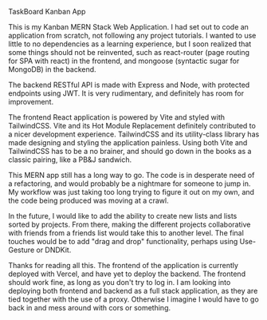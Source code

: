 TaskBoard Kanban App

This is my Kanban MERN Stack Web Application. I had set out to code an application from scratch, not following any project tutorials. I wanted to use little to no dependencies as a learning experience, but I soon realized that some things should not be reinvented, such as react-router (page routing for SPA with react) in the frontend, and mongoose (syntactic sugar for MongoDB) in the backend.

The backend RESTful API is made with Express and Node, with protected endpoints using JWT. It is very rudimentary, and definitely has room for improvement.

The frontend React application is powered by Vite and styled with TailwindCSS. Vite and its Hot Module Replacement definitely contributed to a nicer development experience. TailwindCSS and its utility-class library has made designing and styling the application painless. Using both Vite and TailwindCSS has to be a no brainer, and should go down in the books as a classic pairing, like a PB&J sandwich.

This MERN app still has a long way to go. The code is in desperate need of a refactoring, and would probably be a nightmare for someone to jump in. My workflow was just taking too long trying to figure it out on my own, and the code being produced was moving at a crawl.

In the future, I would like to add the ability to create new lists and lists sorted by projects. From there, making the different projects collaborative with friends from a friends list would take this to another level. The final touches would be to add "drag and drop" functionality, perhaps using Use-Gesture or DNDKit.

Thanks for reading all this. The frontend of the application is currently deployed with Vercel, and have yet to deploy the backend. The frontend should work fine, as long as you don't try to log in. I am looking into deploying both frontend and backend as a full stack application, as they are tied together with the use of a proxy. Otherwise I imagine I would have to go back in and mess around with cors or something.
